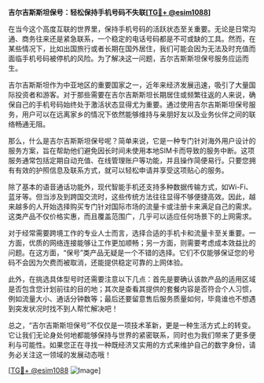**吉尔吉斯斯坦保号：轻松保持手机号码不失联[[TG💪+ @esim1088](https://t.me/s/esim1088)]**

在当今这个高度互联的世界里，保持手机号码的活跃状态至关重要。无论是日常沟通、商务往来还是紧急联系，一个稳定的电话号码都是不可或缺的工具。然而，在某些情况下，比如出国旅行或者长期在国外居住，我们可能会因为无法及时充值而面临手机号码被停机的风险。为了解决这一问题，吉尔吉斯斯坦保号服务应运而生。

吉尔吉斯斯坦作为中亚地区的重要国家之一，近年来经济发展迅速，吸引了大量国际投资者和游客。对于那些需要在吉尔吉斯斯坦长期居住或频繁往返的人来说，确保自己的手机号码始终处于激活状态显得尤为重要。通过使用吉尔吉斯斯坦保号服务，用户可以在远离家乡的情况下依然能够维持与亲朋好友以及业务伙伴之间的联络畅通无阻。

那么，什么是吉尔吉斯斯坦保号呢？简单来说，它是一种专门针对海外用户设计的服务方案，旨在帮助他们避免因长时间未使用本地SIM卡而导致的服务中断。这项服务通常包括定期自动充值、在线管理账户等功能，并且操作简便易行。只要您拥有有效的护照信息及联系方式，就可以轻松申请并享受这项贴心的服务。

除了基本的语音通话功能外，现代智能手机还支持多种数据传输方式，如Wi-Fi、蓝牙等。但当涉及到跨国交流时，这些传统方法往往显得不够便捷高效。因此，越来越多的人开始选择购买专门针对国际市场的流量卡或注册卡来满足自己的需求。这类产品不仅价格实惠，而且覆盖范围广，几乎可以适应任何场景下的上网需求。

对于经常需要跨境工作的专业人士而言，选择合适的手机卡和流量卡至关重要。一方面，优质的网络连接能够让工作更加顺畅；另一方面，则需要考虑成本效益比的问题。在这方面，“保号”类产品无疑是一个不错的选择。它们不仅能够保证您的号码不会因为欠费而被取消，还能提供稳定可靠的上网体验。

此外，在挑选具体型号时还需要注意以下几点：首先是要确认该款产品的适用区域是否包含您计划前往的目的地；其次是查看其提供的套餐内容是否符合个人习惯，例如流量大小、通话分钟数等；最后还要留意售后服务质量如何，毕竟谁也不想遇到突发状况时找不到人帮忙解决吧！

总之，“吉尔吉斯斯坦保号”不仅仅是一项技术革新，更是一种生活方式上的转变。它让我们无论身处何地都能够保持与世界的紧密联系，同时也为我们带来了更多便利与可能性。如果您正在寻找一种既经济又实用的方式来维护自己的数字身份，请务必关注这一领域的发展动态哦！

[[TG💪+ @esim1088](https://t.me/s/esim1088) ![Image](https://i.postimg.cc/4NQfJmqS/Snipaste-2025-05-13-00-14-12.png)]